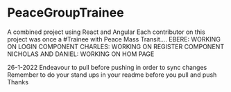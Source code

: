 # PeaceGroupTrainee
A combined project using React and Angular 
Each contributor on this project was once a #Trainee with Peace Mass Transit....
EBERE: WORKING ON LOGIN COMPONENT
CHARLES: WORKING ON REGISTER COMPONENT
NICHOLAS AND DANIEL: WORKING ON HOM PAGE

26-1-2022
Endeavour to pull before pushing in order to sync changes
Remember to do your stand ups in your readme before you pull and push
Thanks
